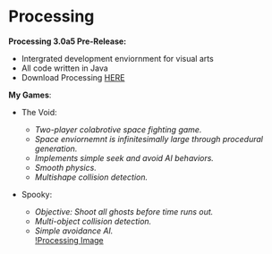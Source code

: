 # Processing
**Processing 3.0a5 Pre-Release:**
* Intergrated development enviornment for visual arts
* All code written in Java
* Download Processing [HERE](https://processing.org/download/?processing)
  
**My Games**:
* The Void:  
  * *Two-player colabrotive space fighting game.*    
  * *Space enviornemnt is infinitesimally large through procedural generation.*  
  * *Implements simple seek and avoid AI behaviors.*  
  * *Smooth physics.*  
  * *Multishape collision detection.*  
  
* Spooky:    
  * *Objective: Shoot all ghosts before time runs out.*  
  * *Multi-object collision detection.*  
  * *Simple avoidance AI.*  
[!Processing Image](https://processing.org/img/processing2-logo.jpg)
